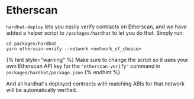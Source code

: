 # Etherscan

`hardhat-deploy` lets you easily verify contracts on Etherscan, and we have added a helper script to `/packages/hardhat` to let you do that. Simply run:

```text
cd packages/hardhat
yarn etherscan-verify --network <network_of_choice>
```

{% hint style="warning" %}
Make sure to change the script so it uses your own Etherscan API key for the `"etherscan-verify"` command in `packages/hardhat/package.json` 
{% endhint %}

And all hardhat's deployed contracts with matching ABIs for that network will be automatically verified. 

